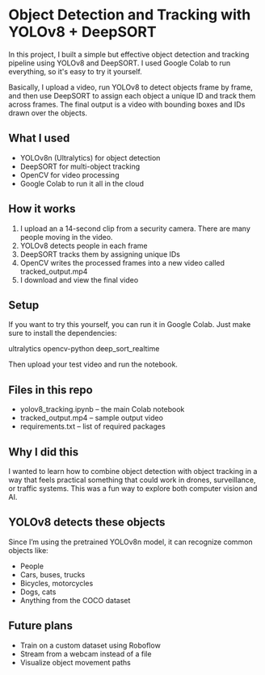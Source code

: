 # Object Detection and Tracking with YOLOv8 + DeepSORT
  
In this project, I built a simple but effective object detection and tracking pipeline using YOLOv8 and DeepSORT. I used Google Colab to run everything, so it's easy to try it yourself.

Basically, I upload a video, run YOLOv8 to detect objects frame by frame, and then use DeepSORT to assign each object a unique ID and track them across frames. The final output is a video with bounding boxes and IDs drawn over the objects.

## What I used
- YOLOv8n (Ultralytics) for object detection  
- DeepSORT for multi-object tracking  
- OpenCV for video processing  
- Google Colab to run it all in the cloud

## How it works
1. I upload an a 14-second clip from a security camera. There are many people moving in the video.
2. YOLOv8 detects people in each frame
3. DeepSORT tracks them by assigning unique IDs
4. OpenCV writes the processed frames into a new video called tracked_output.mp4
5. I download and view the final video

## Setup

If you want to try this yourself, you can run it in Google Colab. Just make sure to install the dependencies:

ultralytics opencv-python deep_sort_realtime

Then upload your test video and run the notebook.

## Files in this repo
- yolov8_tracking.ipynb – the main Colab notebook
- tracked_output.mp4 – sample output video
- requirements.txt – list of required packages

## Why I did this

I wanted to learn how to combine object detection with object tracking in a way that feels practical something that could work in drones, surveillance, or traffic systems. This was a fun way to explore both computer vision and AI.

## YOLOv8 detects these objects

Since I’m using the pretrained YOLOv8n model, it can recognize common objects like:
- People
- Cars, buses, trucks
- Bicycles, motorcycles
- Dogs, cats
- Anything from the COCO dataset

## Future plans
- Train on a custom dataset using Roboflow  
- Stream from a webcam instead of a file  
- Visualize object movement paths 


